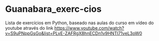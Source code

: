# Guanabara_exerc-cios
 Lista de exercícios em Python, baseado nas aulas do curso em vídeo do youtube  através do link
 https://www.youtube.com/watch?v=S9uPNppGsGo&list=PLvE-ZAFRgX8hnECDn1v9HNTI71veL3oW0
